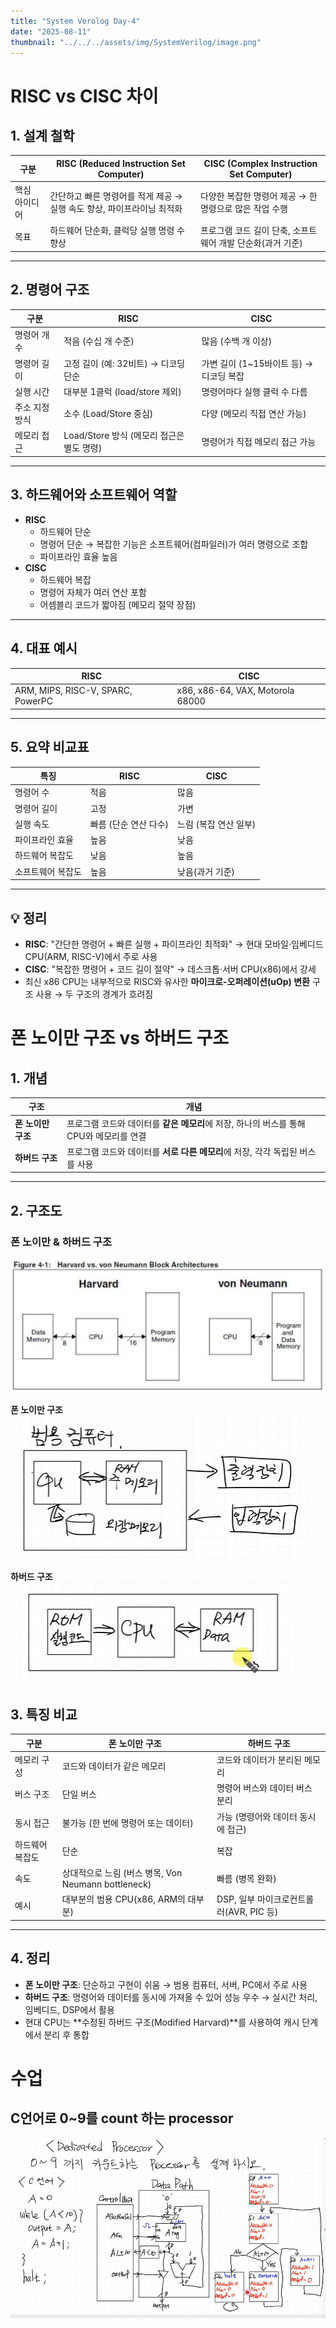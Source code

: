 ```yaml
---
title: "System Verolog Day-4"
date: "2025-08-11"
thumbnail: "../../../assets/img/SystemVerilog/image.png"
---
```


# RISC vs CISC 차이

## 1. 설계 철학

| 구분 | RISC (Reduced Instruction Set Computer) | CISC (Complex Instruction Set Computer) |
|------|----------------------------------------|-----------------------------------------|
| 핵심 아이디어 | 간단하고 빠른 명령어를 적게 제공 → 실행 속도 향상, 파이프라이닝 최적화 | 다양한 복잡한 명령어 제공 → 한 명령으로 많은 작업 수행 |
| 목표 | 하드웨어 단순화, 클럭당 실행 명령 수 향상 | 프로그램 코드 길이 단축, 소프트웨어 개발 단순화(과거 기준) |

---

## 2. 명령어 구조

| 구분 | RISC | CISC |
|------|------|------|
| 명령어 개수 | 적음 (수십 개 수준) | 많음 (수백 개 이상) |
| 명령어 길이 | 고정 길이 (예: 32비트) → 디코딩 단순 | 가변 길이 (1~15바이트 등) → 디코딩 복잡 |
| 실행 시간 | 대부분 1클럭 (load/store 제외) | 명령어마다 실행 클럭 수 다름 |
| 주소 지정 방식 | 소수 (Load/Store 중심) | 다양 (메모리 직접 연산 가능) |
| 메모리 접근 | Load/Store 방식 (메모리 접근은 별도 명령) | 명령어가 직접 메모리 접근 가능 |

---

## 3. 하드웨어와 소프트웨어 역할

- **RISC**
  - 하드웨어 단순
  - 명령어 단순 → 복잡한 기능은 소프트웨어(컴파일러)가 여러 명령으로 조합
  - 파이프라인 효율 높음
- **CISC**
  - 하드웨어 복잡
  - 명령어 자체가 여러 연산 포함
  - 어셈블리 코드가 짧아짐 (메모리 절약 장점)

---

## 4. 대표 예시

| RISC | CISC |
|------|------|
| ARM, MIPS, RISC-V, SPARC, PowerPC | x86, x86-64, VAX, Motorola 68000 |

---

## 5. 요약 비교표

| 특징 | RISC | CISC |
|------|------|------|
| 명령어 수 | 적음 | 많음 |
| 명령어 길이 | 고정 | 가변 |
| 실행 속도 | 빠름 (단순 연산 다수) | 느림 (복잡 연산 일부) |
| 파이프라인 효율 | 높음 | 낮음 |
| 하드웨어 복잡도 | 낮음 | 높음 |
| 소프트웨어 복잡도 | 높음 | 낮음(과거 기준) |

---

## 💡 정리

- **RISC**: "간단한 명령어 + 빠른 실행 + 파이프라인 최적화" → 현대 모바일·임베디드 CPU(ARM, RISC-V)에서 주로 사용
- **CISC**: "복잡한 명령어 + 코드 길이 절약" → 데스크톱·서버 CPU(x86)에서 강세
- 최신 x86 CPU는 내부적으로 RISC와 유사한 **마이크로-오퍼레이션(uOp) 변환** 구조 사용 → 두 구조의 경계가 흐려짐


# 폰 노이만 구조 vs 하버드 구조

## 1. 개념

| 구조 | 개념 |
|------|------|
| **폰 노이만 구조** | 프로그램 코드와 데이터를 **같은 메모리**에 저장, 하나의 버스를 통해 CPU와 메모리를 연결 |
| **하버드 구조** | 프로그램 코드와 데이터를 **서로 다른 메모리**에 저장, 각각 독립된 버스를 사용 |

---

## 2. 구조도

### 폰 노이만 & 하버드 구조

![alt text](../../../assets/img/CPU/day_4/image.png)

**폰 노이만 구조**
![alt text](<../../../assets/img/CPU/day_4/스크린샷 2025-08-11 125833.png>)

**하버드 구조**
![alt text](<../../../assets/img/CPU/day_4/스크린샷 2025-08-11 125920.png>)

## 3. 특징 비교

| 구분 | 폰 노이만 구조 | 하버드 구조 |
|------|---------------|-------------|
| 메모리 구성 | 코드와 데이터가 같은 메모리 | 코드와 데이터가 분리된 메모리 |
| 버스 구조 | 단일 버스 | 명령어 버스와 데이터 버스 분리 |
| 동시 접근 | 불가능 (한 번에 명령어 또는 데이터) | 가능 (명령어와 데이터 동시에 접근) |
| 하드웨어 복잡도 | 단순 | 복잡 |
| 속도 | 상대적으로 느림 (버스 병목, Von Neumann bottleneck) | 빠름 (병목 완화) |
| 예시 | 대부분의 범용 CPU(x86, ARM의 대부분) | DSP, 일부 마이크로컨트롤러(AVR, PIC 등) |

---

## 4. 정리

- **폰 노이만 구조**: 단순하고 구현이 쉬움 → 범용 컴퓨터, 서버, PC에서 주로 사용  
- **하버드 구조**: 명령어와 데이터를 동시에 가져올 수 있어 성능 우수 → 실시간 처리, 임베디드, DSP에서 활용  
- 현대 CPU는 **수정된 하버드 구조(Modified Harvard)**를 사용하여 캐시 단계에서 분리 후 통합



# 수업

## C언어로 0~9를 count 하는 processor
![alt text](<../../../assets/img/CPU/day_4/스크린샷 2025-08-11 145121.png>)